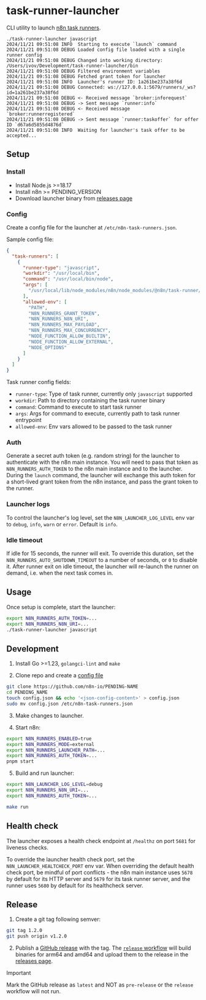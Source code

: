 # task-runner-launcher

CLI utility to launch [n8n task runners](https://docs.n8n.io/PENDING).

```
./task-runner-launcher javascript
2024/11/21 09:51:08 INFO  Starting to execute `launch` command
2024/11/21 09:51:08 DEBUG Loaded config file loaded with a single runner config
2024/11/21 09:51:08 DEBUG Changed into working directory: /Users/ivov/Development/task-runner-launcher/bin
2024/11/21 09:51:08 DEBUG Filtered environment variables
2024/11/21 09:51:08 DEBUG Fetched grant token for launcher
2024/11/21 09:51:08 INFO  Launcher's runner ID: 1a261be237a38f6d
2024/11/21 09:51:08 DEBUG Connected: ws://127.0.0.1:5679/runners/_ws?id=1a261be237a38f6d
2024/11/21 09:51:08 DEBUG <- Received message `broker:inforequest`
2024/11/21 09:51:08 DEBUG -> Sent message `runner:info`
2024/11/21 09:51:08 DEBUG <- Received message `broker:runnerregistered`
2024/11/21 09:51:08 DEBUG -> Sent message `runner:taskoffer` for offer ID `d67a6d5855d4876d`
2024/11/21 09:51:08 INFO  Waiting for launcher's task offer to be accepted...
```

## Setup

### Install

- Install Node.js >=18.17 
- Install n8n >= PENDING_VERSION
- Download launcher binary from [releases page](https://github.com/n8n-io/task-runner-launcher/releases)

### Config

Create a config file for the launcher at `/etc/n8n-task-runners.json`.

Sample config file:

```json
{
  "task-runners": [
    {
      "runner-type": "javascript",
      "workdir": "/usr/local/bin",
      "command": "/usr/local/bin/node",
      "args": [
        "/usr/local/lib/node_modules/n8n/node_modules/@n8n/task-runner/dist/start.js"
      ],
      "allowed-env": [
        "PATH",
        "N8N_RUNNERS_GRANT_TOKEN",
        "N8N_RUNNERS_N8N_URI",
        "N8N_RUNNERS_MAX_PAYLOAD",
        "N8N_RUNNERS_MAX_CONCURRENCY",
        "NODE_FUNCTION_ALLOW_BUILTIN",
        "NODE_FUNCTION_ALLOW_EXTERNAL",
        "NODE_OPTIONS"
      ]
    }
  ]
}
```

Task runner config fields:

- `runner-type`: Type of task runner, currently only `javascript` supported
- `workdir`: Path to directory containing the task runner binary
- `command`: Command to execute to start task runner
- `args`: Args for command to execute, currently path to task runner entrypoint
- `allowed-env`: Env vars allowed to be passed to the task runner

### Auth

Generate a secret auth token (e.g. random string) for the launcher to authenticate with the n8n main instance. You will need to pass that token as `N8N_RUNNERS_AUTH_TOKEN` to the n8n main instance and to the launcher. During the `launch` command, the launcher will exchange this auth token for a short-lived grant token from the n8n instance, and pass the grant token to the runner.

### Launcher logs

To control the launcher's log level, set the `N8N_LAUNCHER_LOG_LEVEL` env var to `debug`, `info`, `warn` or `error`. Default is `info`.

### Idle timeout

If idle for 15 seconds, the runner will exit. To override this duration, set the `N8N_RUNNERS_AUTO_SHUTDOWN_TIMEOUT` to a number of seconds, or `0` to disable it. After runner exit on idle timeout, the launcher will re-launch the runner on demand, i.e. when the next task comes in.   

## Usage

Once setup is complete, start the launcher:

```sh
export N8N_RUNNERS_AUTH_TOKEN=...
export N8N_RUNNERS_N8N_URI=... 
./task-runner-launcher javascript
```

## Development

1. Install Go >=1.23, `golangci-lint` and `make`

2. Clone repo and create a [config file](#config)

```sh
git clone https://github.com/n8n-io/PENDING-NAME
cd PENDING_NAME
touch config.json && echo '<json-config-content>' > config.json
sudo mv config.json /etc/n8n-task-runners.json
```

3. Make changes to launcher.

4. Start n8n:

```sh
export N8N_RUNNERS_ENABLED=true
export N8N_RUNNERS_MODE=external 
export N8N_RUNNERS_LAUNCHER_PATH=...
export N8N_RUNNERS_AUTH_TOKEN=...
pnpm start
```

5. Build and run launcher:

```sh
export N8N_LAUNCHER_LOG_LEVEL=debug
export N8N_RUNNERS_N8N_URI=...
export N8N_RUNNERS_AUTH_TOKEN=...

make run
```

## Health check

The launcher exposes a health check endpoint at `/healthz` on port `5681` for liveness checks. 

To override the launcher health check port, set the `N8N_LAUNCHER_HEALTCHECK_PORT` env var. When overriding the default health check port, be mindful of port conflicts - the n8n main instance uses `5678` by default for its HTTP server and `5679` for its task runner server, and the runner uses `5680` by default for its healthcheck server.

## Release

1. Create a git tag following semver:

```sh
git tag 1.2.0
git push origin v1.2.0
```

2. Publish a [GitHub release](https://github.com/n8n-io/task-runner-launcher/releases/new) with the tag. The [`release` workflow](./.github/workflows/release.yml) will build binaries for arm64 and amd64 and upload them to the release in the [releases page](https://github.com/n8n-io/task-runner-launcher/releases).

> [!IMPORTANT]  
> Mark the GitHub release as `latest` and NOT as `pre-release` or the `release` workflow will not run.